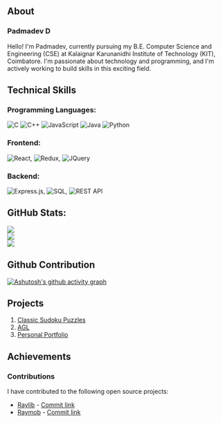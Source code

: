 ## About
### Padmadev D
Hello! I'm Padmadev, currently pursuing my B.E. Computer Science and Engineering (CSE) at Kalaignar Karunanidhi Institute of Technology (KIT), Coimbatore. I'm passionate about technology and programming, and I'm actively working to build skills in this exciting field.

## Technical Skills
### Programming Languages:
  ![C](https://img.shields.io/badge/c-%2300599C.svg?style=for-the-badge&logo=c&logoColor=white) ![C++](https://img.shields.io/badge/c++-%2300599C.svg?style=for-the-badge&logo=c%2B%2B&logoColor=white) ![JavaScript](https://img.shields.io/badge/javascript-%23323330.svg?style=for-the-badge&logo=javascript&logoColor=%23F7DF1E) ![Java](https://img.shields.io/badge/java-%23ED8B00.svg?style=for-the-badge&logo=openjdk&logoColor=white) ![Python](https://img.shields.io/badge/python-3670A0?style=for-the-badge&logo=python&logoColor=ffdd54)
### Frontend:
  ![React](https://img.shields.io/badge/React-61DAFB?logo=react&logoColor=white&style=for-the-badge), ![Redux](https://img.shields.io/badge/Redux-764ABC?logo=redux&logoColor=white&style=for-the-badge), ![JQuery](https://img.shields.io/badge/jQuery-0769AD?logo=jquery&logoColor=white&style=for-the-badge)
### Backend:
  ![Express.js](https://img.shields.io/badge/Express.js-000000?logo=express&logoColor=white&style=for-the-badge), ![SQL](https://img.shields.io/badge/-SQL-000000?logo=mysql&logoColor=4479A1&style=for-the-badge), ![REST API](https://img.shields.io/badge/REST_API-007ACC?style=for-the-badge&logo=api&logoColor=white)

## GitHub Stats:
![](https://github-readme-stats.vercel.app/api?username=padmadevd)<br/>
![](https://nirzak-streak-stats.vercel.app/?user=padmadevd)<br/>
![](https://github-readme-stats.vercel.app/api/top-langs/?username=padmadevd)

## Github Contribution
[![Ashutosh's github activity graph](https://github-readme-activity-graph.vercel.app/graph?username=padmadevd)](https://github.com/ashutosh00710/github-readme-activity-graph)

## Projects
1. [Classic Sudoku Puzzles](https://padmadevd.itch.io/classic-sudoku-puzzles)
2. [AGL](https://github.com/padmadevd/AGL)
3. [Personal Portfolio](https://github.com/padmadevd/web_portfolio)

## Achievements
### Contributions
I have contributed to the following open source projects:
- [Raylib](https://github.com/raysan5/raylib) - [Commit link](https://github.com/raysan5/raylib/pull/4947)
- [Raymob](https://github.com/Bigfoot71/raymob) - [Commit link](https://github.com/Bigfoot71/raymob/pull/37)
